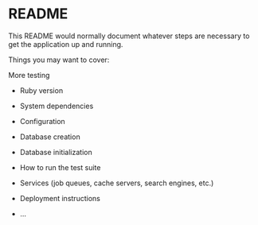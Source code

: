 # README

This README would normally document whatever steps are necessary to get the
application up and running.

Things you may want to cover:
 
More testing 

* Ruby version

* System dependencies

* Configuration

* Database creation

* Database initialization

* How to run the test suite

* Services (job queues, cache servers, search engines, etc.)

* Deployment instructions

* ...
